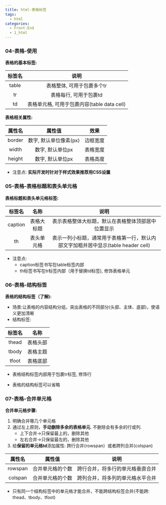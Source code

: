 ```yaml
---
title: html-表格标签
tags:
  - html
categories:
  - Front-End
  - 1_html
---
```

<!-- toc -->
### 04-表格-使用

**表格的基本标签:**

| 标签名 |                    说明                     |
| :----: | :-----------------------------------------: |
| table  |         表格整体, 可用于包裹多个tr          |
|   tr   |           表格每行, 可用于包裹td            |
|   td   | 表格单元格, 可用于包裹内容(table data cell) |

**表格相关属性:**

| 属性名 |         属性值         |   效果   |
| :----: | :--------------------: | :------: |
| border | 数字, 默认单位像素(px) | 边框宽度 |
| width  |    数字, 默认单位px    | 表格宽度 |
| height |    数字, 默认单位px    | 表格高度 |

- 注意点: **实际开发时针对于样式效果推荐用CSS设置**

### 05-表格-表格标题和表头单元格

**表格标题和表头单元格标签:**

| 标签名  |    名称    |                             说明                             |
| :-----: | :--------: | :----------------------------------------------------------: |
| caption | 表格大标题 |      表示表格整体大标题，默认在表格整体顶部居中位置显示      |
|   th    | 表头单元格 | 表示一列小标题，通常用于表格第一行，默认内部文字加粗并居中显示(table header cell) |

- 注意点: 
  - caption标签书写在table标签内部
  - th标签书写在tr标签内部（用于替换td标签), 修饰表格单元

### 06-表格-结构标签

**表格的结构标签（了解):**

- 场景:让表格的内容结构分组，突出表格的不同部分(头部、主体、底部)，使语义更加清晰
- 结构标签:  

| 标签名 |   名称   |
| :----: | :------: |
| thead  | 表格头部 |
| tbody  | 表格主题 |
| tfoot  | 表格底部 |

- 表格结构标签内部用于包裹tr标签, 修饰行

- 表格的结构标签可以省略

### 07-表格-合并单元格

**合并单元格步骤:**

1. 明确合并哪几个单元格
2. 通过左上原则，**手动删除多余的表格单元**. 不删除会有多余的行或列.
   - 上下合并→只保留最上的，删除其他
   - 左右合并→只保留最左的，删除其他
3. 给**保留的单元格td**添加属性: 跨行合并(rowspan）或者跨列合并(colspan)

| 属性名  |      属性值      |               说明               |
| :-----: | :--------------: | :------------------------------: |
| rowspan | 合并单元格的个数 | 跨行合并，将多行的单元格垂直合并 |
| colspan | 合并单元格的个数 | 跨列合并，将多列的单元格水平合并 |

- 只有同一个结构标签中的单元格才能合并，不能跨结构标签合并(不能跨: thead、tbody、tfoot)